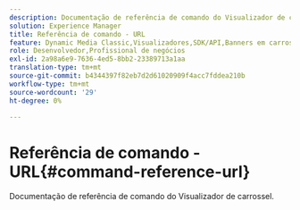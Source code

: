 ```yaml
---
description: Documentação de referência de comando do Visualizador de carrossel.
solution: Experience Manager
title: Referência de comando - URL
feature: Dynamic Media Classic,Visualizadores,SDK/API,Banners em carrossel
role: Desenvolvedor,Profissional de negócios
exl-id: 2a98a6e9-7636-4ed5-8bb2-23389713a1aa
translation-type: tm+mt
source-git-commit: b4344397f82eb7d2d61020909f4acc7fddea210b
workflow-type: tm+mt
source-wordcount: '29'
ht-degree: 0%

---
```


# Referência de comando - URL{#command-reference-url}

Documentação de referência de comando do Visualizador de carrossel.
